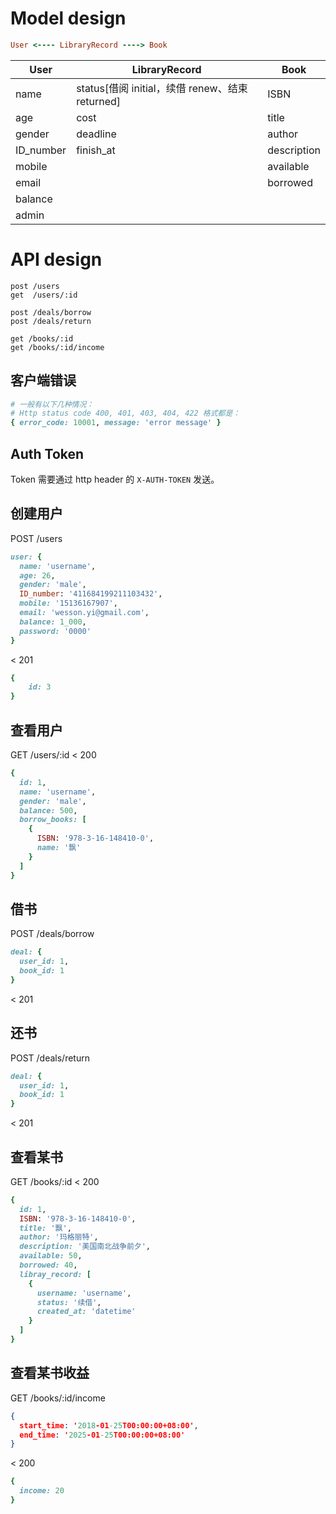 # Model design

``` ruby
User <---- LibraryRecord ----> Book
```

| User      | LibraryRecord                                   | Book        |
| --------- | ----------------------------------------------- | ----------- |
| name      | status[借阅 initial，续借 renew、结束 returned] | ISBN        |
| age       | cost                                            | title       |
| gender    | deadline                                        | author      |
| ID_number | finish_at                                       | description |
| mobile    |                                                 | available   |
| email     |                                                 | borrowed    |
| balance   |                                                 |             |
| admin     |                                                 |             |


# API design

```
post /users
get  /users/:id

post /deals/borrow
post /deals/return

get /books/:id
get /books/:id/income
```

## 客户端错误
```ruby
# 一般有以下几种情况：
# Http status code 400, 401, 403, 404, 422 格式都是：
{ error_code: 10001, message: 'error message' }
```

## Auth Token
Token 需要通过 http header 的 `X-AUTH-TOKEN` 发送。

## 创建用户
POST /users
``` ruby
user: {
  name: 'username',
  age: 26,
  gender: 'male',
  ID_number: '411684199211103432',
  mobile: '15136167907',
  email: 'wesson.yi@gmail.com',
  balance: 1_000,
  password: '0000'
}
```
< 201
```ruby
{
    id: 3
}
```


## 查看用户
GET /users/:id
< 200

```ruby
{
  id: 1,
  name: 'username',
  gender: 'male',
  balance: 500,
  borrow_books: [
    {
      ISBN: '978-3-16-148410-0',
      name: '飘'
    }
  ]
}
```

## 借书
POST /deals/borrow
```ruby
deal: {
  user_id: 1,
  book_id: 1
}
```
< 201

## 还书
POST /deals/return
```ruby
deal: {
  user_id: 1,
  book_id: 1
}
```
< 201

## 查看某书
GET /books/:id
< 200
```ruby
{
  id: 1,
  ISBN: '978-3-16-148410-0',
  title: '飘',
  author: '玛格丽特',
  description: '美国南北战争前夕',
  available: 50,
  borrowed: 40,
  libray_record: [
    {
      username: 'username',
      status: '续借',
      created_at: 'datetime'
    }
  ]
}
```
## 查看某书收益
GET /books/:id/income
```json
{
  start_time: '2018-01-25T00:00:00+08:00',
  end_time: '2025-01-25T00:00:00+08:00'
}
```
< 200
```ruby
{
  income: 20
}
```
